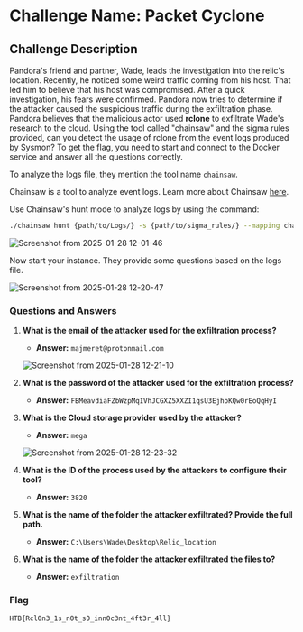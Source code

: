 # Challenge Name: Packet Cyclone

## Challenge Description

Pandora's friend and partner, Wade, leads the investigation into the relic's location. Recently, he noticed some weird traffic coming from his host. That led him to believe that his host was compromised. After a quick investigation, his fears were confirmed. Pandora now tries to determine if the attacker caused the suspicious traffic during the exfiltration phase. Pandora believes that the malicious actor used **rclone** to exfiltrate Wade's research to the cloud. Using the tool called "chainsaw" and the sigma rules provided, can you detect the usage of rclone from the event logs produced by Sysmon? To get the flag, you need to start and connect to the Docker service and answer all the questions correctly.

To analyze the logs file, they mention the tool name `chainsaw`.

Chainsaw is a tool to analyze event logs. Learn more about Chainsaw [here](https://github.com/WithSecureLabs/chainsaw.git).

Use Chainsaw's hunt mode to analyze logs by using the command:

```bash
./chainsaw hunt {path/to/Logs/} -s {path/to/sigma_rules/} --mapping chainsaw/mappings/sigma-event-logs-all.yml -r {path/to/sigma_rules/}
```

![Screenshot from 2025-01-28 12-01-46](https://github.com/user-attachments/assets/08e11d95-fc7d-4df7-9db9-54843d5f477a)

Now start your instance. They provide some questions based on the logs file.

![Screenshot from 2025-01-28 12-20-47](https://github.com/user-attachments/assets/d876f49b-72da-4676-9a6e-922f4b597b2e)

### Questions and Answers

1. **What is the email of the attacker used for the exfiltration process?**
   - **Answer:** `majmeret@protonmail.com`

   ![Screenshot from 2025-01-28 12-21-10](https://github.com/user-attachments/assets/3b7584c5-a8ee-4c68-a9ab-6e78881dd1f0)

2. **What is the password of the attacker used for the exfiltration process?**
   - **Answer:** `FBMeavdiaFZbWzpMqIVhJCGXZ5XXZI1qsU3EjhoKQw0rEoQqHyI`

3. **What is the Cloud storage provider used by the attacker?**
   - **Answer:** `mega`

   ![Screenshot from 2025-01-28 12-23-32](https://github.com/user-attachments/assets/9f689007-873e-40de-a239-28c31505b07a)

4. **What is the ID of the process used by the attackers to configure their tool?**
   - **Answer:** `3820`

5. **What is the name of the folder the attacker exfiltrated? Provide the full path.**
   - **Answer:** `C:\Users\Wade\Desktop\Relic_location`

6. **What is the name of the folder the attacker exfiltrated the files to?**
   - **Answer:** `exfiltration`

### Flag

```HTB{Rcl0n3_1s_n0t_s0_inn0c3nt_4ft3r_4ll}```

